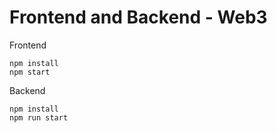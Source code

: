 # Frontend and Backend - Web3

Frontend

```
npm install
npm start
```

Backend

```
npm install
npm run start
```
